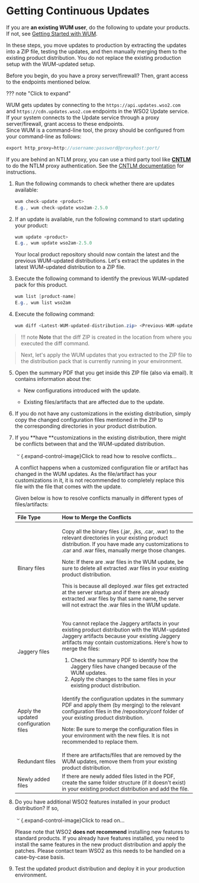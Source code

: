 # Getting Continuous Updates

If you are **an existing WUM user**, do the following to update your
products. If not, see [Getting Started with
WUM](Getting-Started_103318232.html).

In these steps, you move updates to production by extracting the updates
into a ZIP file, testing the updates, and then manually merging them to
the existing product distribution. You do not replace the existing
production setup with the WUM-updated setup.

Before you begin, do you have a proxy server/firewall? Then, grant
access to the endpoints mentioned below.

??? note "Click to expand"

WUM gets updates by connecting to the `https://api.updates.wso2.com`
and `https://cdn.updates.wso2.com` endpoints in the WSO2 Update service.
If your system connects to the Update service through a proxy
server/firewall, grant access to these endpoints.  
Since WUM is a command-line tool, the proxy should be configured from
your command-line as follows: 

``` java
export http_proxy=http://username:password@proxyhost:port/
```

If you are behind an NTLM proxy, you can use a third party tool like
**[CNTLM](http://cntlm.sourceforge.net/)** to do the NTLM proxy
authentication. See the [CNTLM
documentation](http://cntlm.sourceforge.net/) for instructions.

1.  Run the following commands to check whether there are updates
    available:

    ``` java
    wum check-update <product>
    E.g., wum check-update wso2am-2.5.0
    ```

2.  If an update is available, run the following command to start
    updating your product:

    ``` java
    wum update <product>
    E.g., wum update wso2am-2.5.0
    ```

    Your local product repository should now contain the latest and the
    previous WUM-updated distributions. Let's extract the updates in the
    latest WUM-updated distribution to a ZIP file.

3.  Execute the following command to identify the previous WUM-updated
    pack for this product.

    ``` java
    wum list [product-name]
    E.g., wum list wso2am
    ```

4.  Execute the following command:
    ``` java
    wum diff <Latest-WUM-updated-distribution.zip> <Previous-WUM-updated-distribution.zip>
    ```

>!!! note
        **Note** that the diff ZIP is created in the location from where you
        executed the diff command.

>    Next, let's apply the WUM updates that you extracted to the ZIP file
    to the distribution pack that is currently running in your
    environment.

5.  Open the summary PDF that you get inside this ZIP file (also via
    email). It contains information about the:

    -   New configurations introduced with the update.

    -   Existing files/artifacts that are affected due to the update.

6.  If you do not have any customizations in the existing distribution,
    simply copy the changed configuration files mentioned in the ZIP to
    the corresponding directories in your product distribution.

7.  If you **have **customizations in the existing distribution, there
    might be conflicts between that and the WUM-updated distribution. 

    ![](images/icons/grey_arrow_down.png){.expand-control-image}Click to
    read how to resolve conflicts...

    A conflict happens when a customized configuration file or artifact
    has changed in the WUM updates. As the file/artifact has your
    customizations in it, it is not recommended to completely replace
    this file with the file that comes with the update.

    Given below is how to resolve conflicts manually in different types
    of files/artifacts:

    <table>
    <thead>
    <tr class="header">
    <th>File Type</th>
    <th>How to Merge the Conflicts</th>
    </tr>
    </thead>
    <tbody>
    <tr class="odd">
    <td>Binary files</td>
    <td><div class="content-wrapper">
    <p>Copy all the binary files (.jar, .jks, .car, .war) to the relevant directories in your existing product distribution. If you have made any customizations to .car and .war files, manually merge those changes.</p>
    <div>
    <div>
    <p>Note: If there are .war files in the WUM update, be sure to delete all extracted .war files in your existing product distribution.</p>
    <p>This is because all deployed .war files get extracted at the server startup and if there are already extracted .war files by that same name, the server will not extract the .war files in the WUM update.</p>
    </div>
    </div>
    </div></td>
    </tr>
    <tr class="even">
    <td>Jaggery files</td>
    <td><p>You cannot replace the Jaggery artifacts in your existing product distribution with the WUM-updated Jaggery artifacts because your existing Jaggery artifacts may contain customizations. Here's how to merge the files:</p>
    <ol>
    <li>Check the summary PDF to identify how the Jaggery files have changed because of the WUM updates.</li>
    <li>Apply the changes to the same files in your existing product distribution.</li>
    </ol></td>
    </tr>
    <tr class="odd">
    <td>Apply the updated configuration files</td>
    <td><p>Identify the configuration updates in the summary PDF and apply them (by merging) to the relevant configuration files in the /repository/conf folder of your existing product distribution.</p>
    <p>Note: Be sure to merge the configuration files in your environment with the new files. It is not recommended to replace them.</p></td>
    </tr>
    <tr class="even">
    <td>Redundant files</td>
    <td>If there are artifacts/files that are removed by the WUM updates, remove them from your existing product distribution.</td>
    </tr>
    <tr class="odd">
    <td>Newly added files</td>
    <td>If there are newly added files listed in the PDF, create the same folder structure (if it doesn't exist) in your existing product distribution and add the file.</td>
    </tr>
    </tbody>
    </table>

8.  Do you have additional WSO2 features installed in your product
    distribution? If so,

    ![](images/icons/grey_arrow_down.png){.expand-control-image}Click to
    read on...

    Please note that WSO2 **does not** **recommend** installing new
    features to standard products. If you already have features
    installed, you need to install the same features in the new product
    distribution and apply the patches. Please contact team WSO2 as this
    needs to be handled on a case-by-case basis.

9.  Test the updated product distribution and deploy it in your
    production environment.